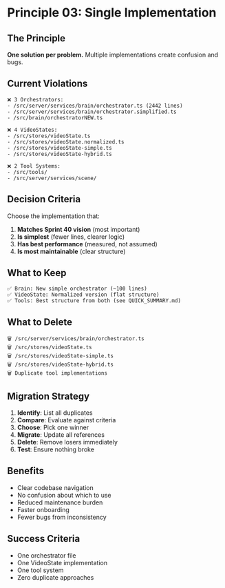 # Principle 03: Single Implementation

## The Principle
**One solution per problem.** Multiple implementations create confusion and bugs.

## Current Violations
```
❌ 3 Orchestrators:
- /src/server/services/brain/orchestrator.ts (2442 lines)
- /src/server/services/brain/orchestrator.simplified.ts
- /src/brain/orchestratorNEW.ts

❌ 4 VideoStates:
- /src/stores/videoState.ts
- /src/stores/videoState.normalized.ts
- /src/stores/videoState-simple.ts
- /src/stores/videoState-hybrid.ts

❌ 2 Tool Systems:
- /src/tools/
- /src/server/services/scene/
```

## Decision Criteria
Choose the implementation that:
1. **Matches Sprint 40 vision** (most important)
2. **Is simplest** (fewer lines, clearer logic)
3. **Has best performance** (measured, not assumed)
4. **Is most maintainable** (clear structure)

## What to Keep
```
✅ Brain: New simple orchestrator (~100 lines)
✅ VideoState: Normalized version (flat structure)
✅ Tools: Best structure from both (see QUICK_SUMMARY.md)
```

## What to Delete
```
🗑️ /src/server/services/brain/orchestrator.ts
🗑️ /src/stores/videoState.ts
🗑️ /src/stores/videoState-simple.ts
🗑️ /src/stores/videoState-hybrid.ts
🗑️ Duplicate tool implementations
```

## Migration Strategy
1. **Identify**: List all duplicates
2. **Compare**: Evaluate against criteria
3. **Choose**: Pick one winner
4. **Migrate**: Update all references
5. **Delete**: Remove losers immediately
6. **Test**: Ensure nothing broke

## Benefits
- Clear codebase navigation
- No confusion about which to use
- Reduced maintenance burden
- Faster onboarding
- Fewer bugs from inconsistency

## Success Criteria
- One orchestrator file
- One VideoState implementation
- One tool system
- Zero duplicate approaches